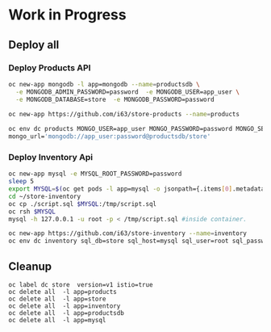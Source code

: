 # Work in Progress

## Deploy all
### Deploy Products API
```sh
oc new-app mongodb -l app=mongodb --name=productsdb \
  -e MONGODB_ADMIN_PASSWORD=password  -e MONGODB_USER=app_user \
  -e MONGODB_DATABASE=store  -e MONGODB_PASSWORD=password
  
oc new-app https://github.com/i63/store-products --name=products

oc env dc products MONGO_USER=app_user MONGO_PASSWORD=password MONGO_SERVER=productsdb MONGO_PORT=27017 MONGO_DB=store \
mongo_url='mongodb://app_user:password@productsdb/store'
```
### Deploy Inventory Api
```sh
oc new-app mysql -e MYSQL_ROOT_PASSWORD=password
sleep 5
export MYSQL=$(oc get pods -l app=mysql -o jsonpath={.items[0].metadata.name})
cd ~/store-inventory
oc cp ./script.sql $MYSQL:/tmp/script.sql
oc rsh $MYSQL
mysql -h 127.0.0.1 -u root -p < /tmp/script.sql #inside container.

oc new-app https://github.com/i63/store-inventory --name=inventory
oc env dc inventory sql_db=store sql_host=mysql sql_user=root sql_password=password
```

## Cleanup
`oc label dc store  version=v1 istio=true`  
`oc delete all  -l app=products`  
`oc delete all  -l app=store`  
`oc delete all  -l app=inventory`  
`oc delete all  -l app=productsdb`  
`oc delete all  -l app=mysql`  
